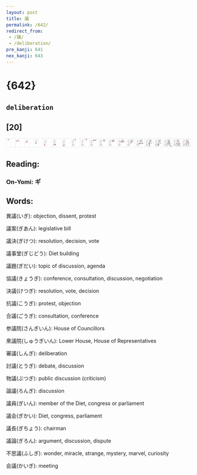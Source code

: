 ```yaml
---
layout: post
title: 議
permalink: /642/
redirect_from:
 - /議/
 - /deliberation/
pre_kanji: 641
nex_kanji: 643
---
```


# {642}

## `deliberation`

## [20]

<div class="stroke"><img src="../images/E8ADB0.png" /></div>

## Reading:

### On-Yomi: ギ

## Words:

異議(いぎ): objection, dissent, protest

議案(ぎあん): legislative bill

議決(ぎけつ): resolution, decision, vote

議事堂(ぎじどう): Diet building

議題(ぎだい): topic of discussion, agenda

協議(きょうぎ): conference, consultation, discussion, negotiation

決議(けつぎ): resolution, vote, decision

抗議(こうぎ): protest, objection

合議(ごうぎ): consultation, conference

参議院(さんぎいん): House of Councillors

衆議院(しゅうぎいん): Lower House, House of Representatives

審議(しんぎ): deliberation

討議(とうぎ): debate, discussion

物議(ぶつぎ): public discussion (criticism)

論議(ろんぎ): discussion

議員(ぎいん): member of the Diet, congress or parliament

議会(ぎかい): Diet, congress, parliament

議長(ぎちょう): chairman

議論(ぎろん): argument, discussion, dispute

不思議(ふしぎ): wonder, miracle, strange, mystery, marvel, curiosity

会議(かいぎ): meeting
